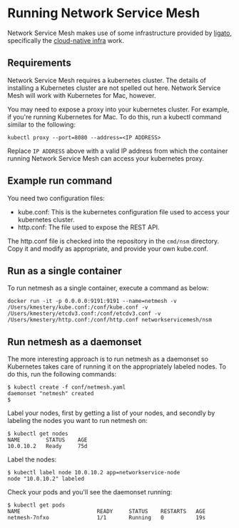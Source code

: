 Running Network Service Mesh
============================

Network Service Mesh makes use of some infrastructure provided by [ligato][1],
specifically the [cloud-native infra][2] work.

Requirements
------------
Network Service Mesh requires a kubernetes cluster. The details of installing a
Kubernetes cluster are not spelled out here. Network Service Mesh will work
with Kubernetes for Mac, however.

You may need to expose a proxy into your kubernetes cluster. For example, if
you're running Kubernetes for Mac. To do this, run a kubectl command similar to
the following:

```
kubectl proxy --port=8080 --address=<IP ADDRESS>
```

Replace `IP ADDRESS` above with a valid IP address from which the container
running Network Service Mesh can access your kubernetes proxy.

Example run command
-------------------
You need two configuration files:

* kube.conf: This is the kubernetes configuration file used to access your
  kubernetes cluster.
* http.conf: The file used to expose the REST API.

The http.conf file is checked into the repository in the `cmd/nsm`
directory. Copy it and modify as appropriate, and provide your own kube.conf.

Run as a single container
-------------------------

To run netmesh as a single container, execute a command as below:

```
docker run -it -p 0.0.0.0:9191:9191 --name=netmesh -v /Users/kmestery/kube.conf:/conf/kube.conf -v /Users/kmestery/etcdv3.conf:/conf/etcdv3.conf -v /Users/kmestery/http.conf:/conf/http.conf networkservicemesh/nsm
```

Run netmesh as a daemonset
--------------------------

The more interesting approach is to run netmesh as a daemonset so Kubernetes
takes care of running it on the appropriately labeled nodes. To do this,
run the following commands:

```
$ kubectl create -f conf/netmesh.yaml 
daemonset "netmesh" created
$ 
```

Label your nodes, first by getting a list of your nodes, and secondly by
labeling the nodes you want to run netmesh on:

```
$ kubectl get nodes
NAME        STATUS    AGE
10.0.10.2   Ready     75d
```

Label the nodes:

```
$ kubectl label node 10.0.10.2 app=networkservice-node
node "10.0.10.2" labeled
```

Check your pods and you'll see the daemonset running:

```
$ kubectl get pods
NAME                        READY     STATUS    RESTARTS   AGE
netmesh-7nfxo               1/1       Running   0          19s
```


[1]: http://ligato.io
[2]: https://github.com/ligato/cn-infra
